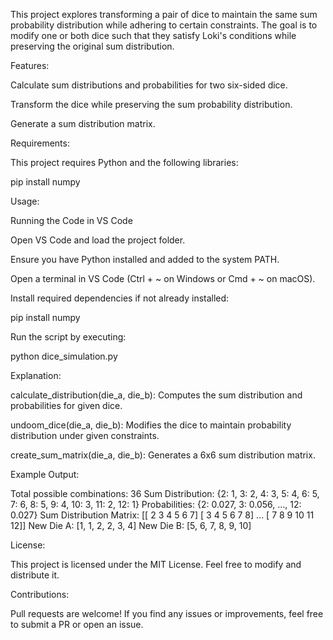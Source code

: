 This project explores transforming a pair of dice to maintain the same sum probability distribution while adhering to certain constraints. The goal is to modify one or both dice such that they satisfy Loki's conditions while preserving the original sum distribution.

Features:

Calculate sum distributions and probabilities for two six-sided dice.

Transform the dice while preserving the sum probability distribution.

Generate a sum distribution matrix.

Requirements:

This project requires Python and the following libraries:

pip install numpy

Usage:

Running the Code in VS Code

Open VS Code and load the project folder.

Ensure you have Python installed and added to the system PATH.

Open a terminal in VS Code (Ctrl + ~ on Windows or Cmd + ~ on macOS).

Install required dependencies if not already installed:

pip install numpy

Run the script by executing:

python dice_simulation.py

Explanation:

calculate_distribution(die_a, die_b): Computes the sum distribution and probabilities for given dice.

undoom_dice(die_a, die_b): Modifies the dice to maintain probability distribution under given constraints.

create_sum_matrix(die_a, die_b): Generates a 6x6 sum distribution matrix.

Example Output:

Total possible combinations: 36 Sum Distribution: {2: 1, 3: 2, 4: 3, 5: 4, 6: 5, 7: 6, 8: 5, 9: 4, 10: 3, 11: 2, 12: 1} Probabilities: {2: 0.027, 3: 0.056, ..., 12: 0.027} Sum Distribution Matrix: [[ 2 3 4 5 6 7] [ 3 4 5 6 7 8] ... [ 7 8 9 10 11 12]] New Die A: [1, 1, 2, 2, 3, 4] New Die B: [5, 6, 7, 8, 9, 10]

License:

This project is licensed under the MIT License. Feel free to modify and distribute it.

Contributions:

Pull requests are welcome! If you find any issues or improvements, feel free to submit a PR or open an issue.
